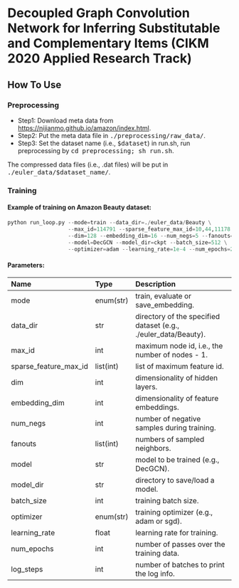 # Decoupled Graph Convolution Network for Inferring Substitutable and Complementary Items (CIKM 2020 Applied Research Track)

## How To Use

### Preprocessing
- Step1: Download meta data from https://nijianmo.github.io/amazon/index.html.
- Step2: Put the meta data file in <tt>./preprocessing/raw_data/</tt>.
- Step3: Set the dataset name (i.e., <tt>$dataset</tt>) in run.sh, run preprocessing by <tt>cd preprocessing; sh run.sh</tt>.

The compressed data files (i.e., .dat files) will be put in <tt>./euler_data/$dataset_name/</tt>.


### Training 

#### Example of training on Amazon Beauty dataset:
```python
python run_loop.py --mode=train --data_dir=./euler_data/Beauty \
                   --max_id=114791 --sparse_feature_max_id=10,44,11178 \
                   --dim=128 --embedding_dim=16 --num_negs=5 --fanouts=5,5 \
                   --model=DecGCN --model_dir=ckpt --batch_size=512 \
                   --optimizer=adam --learning_rate=1e-4 --num_epochs=20 --log_steps=20
```

#### Parameters:
| Name                  | Type            | Description   |
| :-------------        |:-------------   |:------------- |
| mode                  | enum(str)            | train, evaluate or save_embedding. |
| data_dir              | str             | directory of the specified dataset (e.g., ./euler_data/Beauty). |
| max_id                | int             | maximum node id, i.e., the number of nodes - 1. |
| sparse_feature_max_id | list(int)       | list of maximum feature id. | 
| dim                   | int             | dimensionality of hidden layers. |
| embedding_dim         | int             | dimensionality of feature embeddings. |
| num_negs              | int             | number of negative samples during training. |
| fanouts               | list(int)       | numbers of sampled neighbors. |
| model                 | str             | model to be trained (e.g., DecGCN). |
| model_dir             | str             | directory to save/load a model. |
| batch_size            | int             | training batch size. |
| optimizer             | enum(str)            | training optimizer (e.g., adam or sgd). |
| learning_rate         | float           | learning rate for training. |
| num_epochs            | int             | number of passes over the training data. |
| log_steps             | int             | number of batches to print the log info. |
